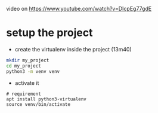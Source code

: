 video on https://www.youtube.com/watch?v=DIcpEg77gdE


# setup the project
* create the virtualenv inside the project (13m40)
```bash
mkdir my_project
cd my_project
python3 -m venv venv
```
* activate it
```
# requirement
apt install python3-virtualenv
source venv/bin/activate
```

